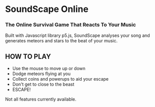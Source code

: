 <h1> SoundScape Online </h1>
<h3> The Online Survival Game That Reacts To Your Music </h2>

<p> Built with Javascript library p5.js, SoundScape analyses your song and generates meteors and stars to the beat of your music. </p>

<h2> HOW TO PLAY </h2>
<ul>
<li> Use the mouse to move up or down </li>
<li> Dodge meteors flying at you </li>
<li> Collect coins and powerups to aid your escape </li>
<li> Don't get to close to the beast </li>
<li> ESCAPE! </li>

</ul>

<p> Not all features currently available. <p>
